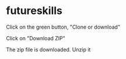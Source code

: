 # futureskills
Click on the green button, "Clone or download"

Click on "Download ZIP"

The zip file is downloaded. Unzip it
